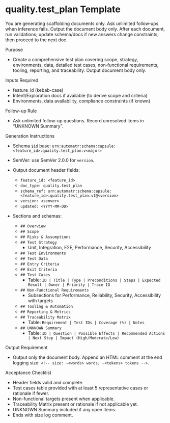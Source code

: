 # quality.test_plan Template

You are generating scaffolding documents only. Ask unlimited follow‑ups when inference fails. Output the document body only. After each document, run validations; update schema/docs if new answers change constraints; then proceed to the next doc.

Purpose
- Create a comprehensive test plan covering scope, strategy, environments, data, detailed test cases, non‑functional requirements, tooling, reporting, and traceability. Output document body only.

Inputs Required
- feature_id (kebab-case)
- Intent/Exploration docs if available (to derive scope and criteria)
- Environments, data availability, compliance constraints (if known)

Follow-up Rule
- Ask unlimited follow-up questions. Record unresolved items in “UNKNOWN Summary”.

Generation Instructions
- Schema `$id` base: `urn:automatr:schema:capsule:<feature_id>:quality.test_plan:v<major>`
- SemVer: use SemVer 2.0.0 for `version`.
- Output document header fields:
  - `feature_id: <feature_id>`
  - `doc_type: quality.test_plan`
  - `schema_ref: urn:automatr:schema:capsule:<feature_id>:quality.test_plan:v1@<version>`
  - `version: <semver>`
  - `updated: <YYYY-MM-DD>`

- Sections and schemas:
  - `## Overview`
  - `## Scope`
  - `## Risks & Assumptions`
  - `## Test Strategy`
    - Unit, Integration, E2E, Performance, Security, Accessibility
  - `## Test Environments`
  - `## Test Data`
  - `## Entry Criteria`
  - `## Exit Criteria`
  - `## Test Cases`
    - Table: `ID | Title | Type | Preconditions | Steps | Expected Result | Owner | Priority | Trace ID`
  - `## Non-Functional Requirements`
    - Subsections for Performance, Reliability, Security, Accessibility with targets
  - `## Tooling & Automation`
  - `## Reporting & Metrics`
  - `## Traceability Matrix`
    - Table: `Requirement | Test IDs | Coverage (%) | Notes`
  - `## UNKNOWN Summary`
    - Table: `ID | Question | Possible Effects | Recommended Actions | Next Step | Impact (High/Moderate/Low)`

Output Requirement
- Output only the document body. Append an HTML comment at the end logging size: `<!-- size: ~<words> words, ~<tokens> tokens -->`.

Acceptance Checklist
- Header fields valid and complete.
- Test cases table provided with at least 5 representative cases or rationale if fewer.
- Non-functional targets present when applicable.
- Traceability Matrix present or rationale if not applicable yet.
- UNKNOWN Summary included if any open items.
- Ends with size log comment.
